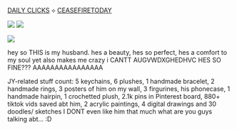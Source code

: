 

[DAILY CLICKS](https://arab.org/click-to-help/) ⟡ [CEASEFIRETODAY](https://ceasefiretoday.com)


![]([https://64.media.tumblr.com/9d991c56f2fe063e61b3e798f258b132/6a3869f76d211cb7-1a/s400x600/575b708abf317e67f6d3bcbae05e380779ed402e.gif](https://64.media.tumblr.com/d9404ae711c563820be16b463e3e50fa/356be3bad6cd1f29-b3/s540x810/fe7203e32911153b3d85786a151be761ad41fab9.gif)) ![](https://64.media.tumblr.com/093be6539edd0f3c25fc9b0c6dfa2d51/1e77c52aeb1d6699-e1/s400x600/1438c1094cfcb8f21141eee1d98ce0bbb36ae14f.gif)

![](https://64.media.tumblr.com/c0d1281e75e43575d1c139489638aa1b/51fdeb712f5ba181-9e/s540x810/2764f373b602f565fca1c56741c73dac25174fea.gif)

hey so THIS is my husband. hes a beauty, hes so perfect, hes a comfort to my soul yet also makes me crazy i CANTT AUGVWDXGHEDHVC HES SO FINE??? AAAAAAAAAAAAAAAA

JY-related stuff count: 5 keychains, 6 plushes, 1 handmade bracelet, 2 handmade rings, 3 posters of him on my wall, 3 firgurines, his phonecase, 1 handmade hairpin, 1 crochetted plush, 2.1k pins in Pinterest board, 880+ tiktok vids saved abt him, 2 acrylic paintings, 4 digital drawings and 30 doodles/ sketches I DONT even like him that much what are you guys talking abt... :D

